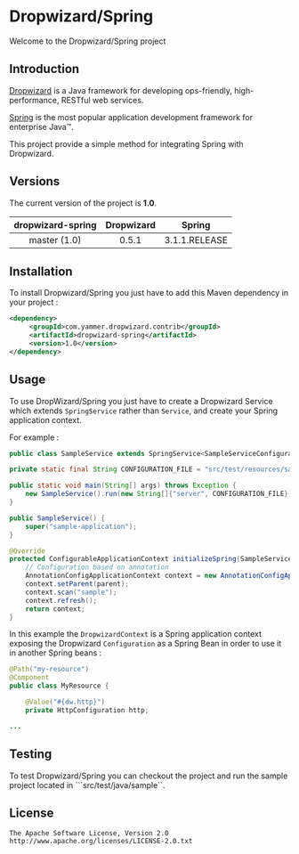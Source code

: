 Dropwizard/Spring
===================================

Welcome to the Dropwizard/Spring project


Introduction
------------

[Dropwizard](http://dropwizard.codahale.com) is a Java framework for developing ops-friendly, high-performance, RESTful web services.

[Spring](http://www.springsource.org/spring-framework) is the most popular application development framework for enterprise Java™.

This project provide a simple method for integrating Spring with Dropwizard.


Versions
------------

The current version of the project is **1.0**.

| dropwizard-spring  | Dropwizard   | Spring        |
|:------------------:|:------------:|:-------------:|
| master (1.0)       | 0.5.1        | 3.1.1.RELEASE |

Installation
------------


To install Dropwizard/Spring you just have to add this Maven dependency in your project :

```xml
<dependency>
     <groupId>com.yammer.dropwizard.contrib</groupId>
     <artifactId>dropwizard-spring</artifactId>
     <version>1.0</version>
</dependency>
```

Usage
------------

To use DropWizard/Spring you just have to create a Dropwizard Service which extends ```SpringService``` rather than ```Service```, and create your Spring application context.

For example :

```java
public class SampleService extends SpringService<SampleServiceConfiguration> {

private static final String CONFIGURATION_FILE = "src/test/resources/sample/sample.yml";

public static void main(String[] args) throws Exception {
    new SampleService().run(new String[]{"server", CONFIGURATION_FILE});
}

public SampleService() {
    super("sample-application");
}

@Override
protected ConfigurableApplicationContext initializeSpring(SampleServiceConfiguration configuration, DropwizardContext parent) throws BeansException {
    // Configuration based on annotation
    AnnotationConfigApplicationContext context = new AnnotationConfigApplicationContext();
    context.setParent(parent);
    context.scan("sample");
    context.refresh();
    return context;
}
```

In this example the ```DropwizardContext``` is a Spring application context exposing the Dropwizard ```Configuration``` as a Spring Bean in order to use it in another Spring beans :

```java
@Path("my-resource")
@Component
public class MyResource {

    @Value("#{dw.http}")
    private HttpConfiguration http;

...
```



Testing
------------

To test Dropwizard/Spring you can checkout the project and run the sample project located in ```src/test/java/sample``.


License
------------

    The Apache Software License, Version 2.0
    http://www.apache.org/licenses/LICENSE-2.0.txt